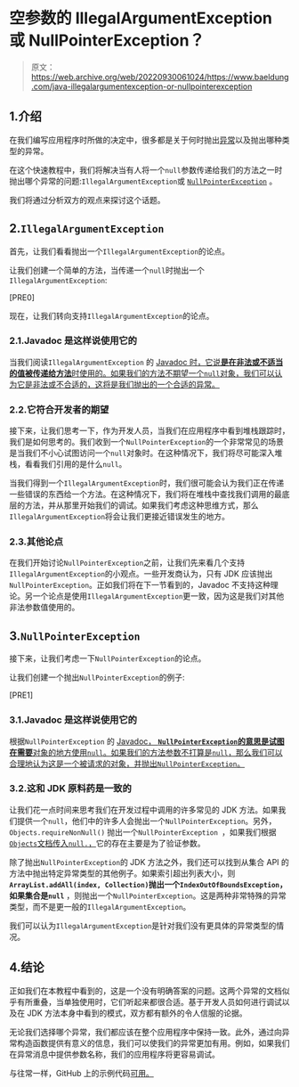 # 空参数的 IllegalArgumentException 或 NullPointerException？

> 原文：<https://web.archive.org/web/20220930061024/https://www.baeldung.com/java-illegalargumentexception-or-nullpointerexception>

## 1.介绍

在我们编写应用程序时所做的决定中，很多都是关于何时抛出[异常](/web/20220906080534/https://www.baeldung.com/java-exceptions)以及抛出哪种类型的异常。

在这个快速教程中，我们将解决当有人将一个`null`参数传递给我们的方法之一时抛出哪个异常的问题:`IllegalArgumentException`或 [`NullPointerException`](/web/20220906080534/https://www.baeldung.com/java-14-nullpointerexception) 。

我们将通过分析双方的观点来探讨这个话题。

## 2.`IllegalArgumentException`

首先，让我们看看抛出一个`IllegalArgumentException`的论点。

让我们创建一个简单的方法，当传递一个`null`时抛出一个`IllegalArgumentException`:

[PRE0]

现在，让我们转向支持`IllegalArgumentException`的论点。

### 2.1.Javadoc 是这样说使用它的

当我们阅读`IllegalArgumentException` 的 [Javadoc 时，它说**是在非法或不适当的值被传递给方法**时使用的。如果我们的方法不期望一个`null`对象，我们可以认为它是非法或不合适的，这将是我们抛出的一个合适的异常。](https://web.archive.org/web/20220906080534/https://docs.oracle.com/en/java/javase/14/docs/api/java.base/java/lang/IllegalArgumentException.html)

### 2.2.它符合开发者的期望

接下来，让我们思考一下，作为开发人员，当我们在应用程序中看到堆栈跟踪时，我们是如何思考的。我们收到一个`NullPointerException`的一个非常常见的场景是当我们不小心试图访问一个`null`对象时。在这种情况下，我们将尽可能深入堆栈，看看我们引用的是什么`null`。

当我们得到一个`IllegalArgumentException`时，我们很可能会认为我们正在传递一些错误的东西给一个方法。在这种情况下，我们将在堆栈中查找我们调用的最底层的方法，并从那里开始我们的调试。如果我们考虑这种思维方式，那么`IllegalArgumentException`将会让我们更接近错误发生的地方。

### 2.3.其他论点

在我们开始讨论`NullPointerException`之前，让我们先来看几个支持`IllegalArgumentException`的小观点。一些开发商认为，只有 JDK 应该抛出`NullPointerException`。正如我们将在下一节看到的，Javadoc 不支持这种理论。另一个论点是使用`IllegalArgumentException`更一致，因为这是我们对其他非法参数值使用的。

## 3.`NullPointerException`

接下来，让我们考虑一下`NullPointerException`的论点。

让我们创建一个抛出`NullPointerException`的例子:

[PRE1]

### 3.1.Javadoc 是这样说使用它的

根据`NullPointerException` 的 [Javadoc， **`NullPointerException`的意思是试图在需要**对象的地方使用`null`。如果我们的方法参数不打算是`null`，那么我们可以合理地认为这是一个被请求的对象，并抛出`NullPointerException`。](https://web.archive.org/web/20220906080534/https://docs.oracle.com/en/java/javase/14/docs/api/java.base/java/lang/NullPointerException.html)

### 3.2.这和 JDK 原料药是一致的

让我们花一点时间来思考我们在开发过程中调用的许多常见的 JDK 方法。如果我们提供一个`null`，他们中的许多人会抛出一个`NullPointerException`。另外，`Objects.requireNonNull()` 抛出一个`NullPointerException `，如果我们根据 [`Objects`文档传入`null.`，](https://web.archive.org/web/20220906080534/https://docs.oracle.com/en/java/javase/14/docs/api/java.base/java/util/Objects.html#requireNonNull(T))它的存在主要是为了验证参数。

除了抛出`NullPointerException`的 JDK 方法之外，我们还可以找到从集合 API 的方法中抛出特定异常类型的其他例子。如果索引超出列表大小，则 **`ArrayList.addAll(index, Collection)`抛出一个`IndexOutOfBoundsException`，如果集合是`null`** ，则抛出一个`NullPointerException`。这是两种非常特殊的异常类型，而不是更一般的`IllegalArgumentException`。

我们可以认为`IllegalArgumentException`是针对我们没有更具体的异常类型的情况。

## 4.结论

正如我们在本教程中看到的，这是一个没有明确答案的问题。这两个异常的文档似乎有所重叠，当单独使用时，它们听起来都很合适。基于开发人员如何进行调试以及在 JDK 方法本身中看到的模式，双方都有额外的令人信服的论据。

无论我们选择哪个异常，我们都应该在整个应用程序中保持一致。此外，通过向异常构造函数提供有意义的信息，我们可以使我们的异常更加有用。例如，如果我们在异常消息中提供参数名称，我们的应用程序将更容易调试。

与往常一样，GitHub 上的示例代码[可用。](https://web.archive.org/web/20220906080534/https://github.com/eugenp/tutorials/tree/master/core-java-modules/core-java-exceptions-3)